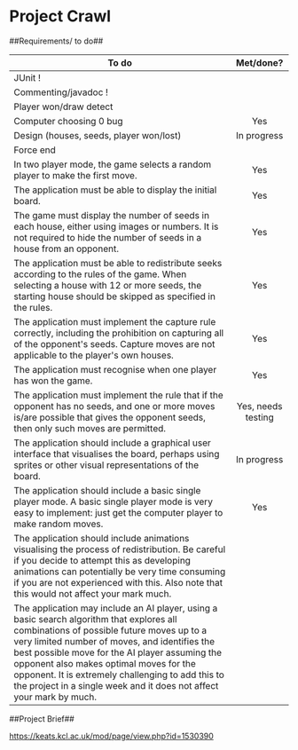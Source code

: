# Project Crawl #

##Requirements/ to do##

| To do                | Met/done?           |
| -------------------------- |:--------------:| 
| JUnit !| |
| Commenting/javadoc ! | |
| Player won/draw detect | |
| Computer choosing 0 bug | Yes  |
| Design (houses, seeds, player won/lost) | In progress |
| Force end | |
| In two player mode, the game selects a random player to make the first move.  | Yes |
| The application must be able to display the initial board. | Yes |
| The game must display the number of seeds in each house, either using images or numbers. It is not required to hide the number of seeds in a house from an opponent. | Yes |
| The application must be able to redistribute seeks according to the rules of the game. When selecting a house with 12 or more seeds, the starting house should be skipped as specified in the rules. | Yes |
| The application must implement the capture rule correctly, including the prohibition on capturing all of the opponent's seeds. Capture moves are not applicable to the player's own houses. | Yes |
| The application must recognise when one player has won the game. | Yes |
| The application must implement the rule that if the opponent has no seeds, and one or more moves is/are possible that gives the opponent seeds, then only such moves are permitted. |  Yes, needs testing |
|The application should include a graphical user interface that visualises the board, perhaps using sprites or other visual representations of the board. | In progress |
|The application should include a basic single player mode. A basic single player mode is very easy to implement: just get the computer player to make random moves.| Yes |
|The application should include animations visualising the process of redistribution. Be careful if you decide to attempt this as developing animations can potentially be very time consuming if you are not experienced with this. Also note that this would not affect your mark much.| |
|The application may include an AI player, using a basic search algorithm that explores all combinations of possible future moves up to a very limited number of moves, and identifies the best possible move for the AI player assuming the opponent also makes optimal moves for the opponent. It is extremely challenging to add this to the project in a single week and it does not affect your mark by much.| |

##Project Brief##

https://keats.kcl.ac.uk/mod/page/view.php?id=1530390
